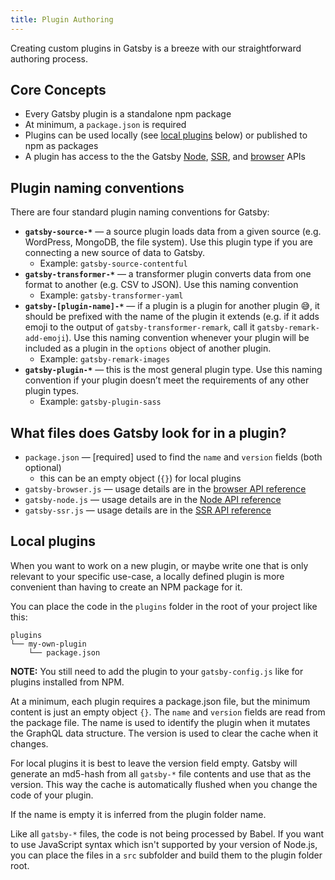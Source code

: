 ```yaml
---
title: Plugin Authoring
---
```


Creating custom plugins in Gatsby is a breeze with our straightforward authoring process.

## Core Concepts

- Every Gatsby plugin is a standalone npm package
- At minimum, a `package.json` is required
- Plugins can be used locally (see [local plugins](#local-plugins) below) or published to npm as packages
- A plugin has access to the the Gatsby [Node](/docs/node-apis/), [SSR](/docs/ssr-apis/), and [browser](/docs/browser-apis/) APIs

## Plugin naming conventions

There are four standard plugin naming conventions for Gatsby:

- **`gatsby-source-*`** — a source plugin loads data from a given source (e.g. WordPress, MongoDB, the file system). Use this plugin type if you are connecting a new source of data to Gatsby.
  - Example: `gatsby-source-contentful`
- **`gatsby-transformer-*`** — a transformer plugin converts data from one format to another (e.g. CSV to JSON). Use this naming convention
  - Example: `gatsby-transformer-yaml`
- **`gatsby-[plugin-name]-*`** — if a plugin is a plugin for another plugin 😅, it should be prefixed with the name of the plugin it extends (e.g. if it adds emoji to the output of `gatsby-transformer-remark`, call it `gatsby-remark-add-emoji`). Use this naming convention whenever your plugin will be included as a plugin in the `options` object of another plugin.
  - Example: `gatsby-remark-images`
- **`gatsby-plugin-*`** — this is the most general plugin type. Use this naming convention if your plugin doesn’t meet the requirements of any other plugin types.
  - Example: `gatsby-plugin-sass`

## What files does Gatsby look for in a plugin?

- `package.json` — [required] used to find the `name` and `version` fields (both optional)
  - this can be an empty object (`{}`) for local plugins
- `gatsby-browser.js` — usage details are in the [browser API reference](/docs/browser-apis/)
- `gatsby-node.js` — usage details are in the [Node API reference](/docs/node-apis/)
- `gatsby-ssr.js` — usage details are in the [SSR API reference](/docs/ssr-apis/)

## Local plugins

When you want to work on a new plugin, or maybe write one that is only relevant
to your specific use-case, a locally defined plugin is more convenient than
having to create an NPM package for it.

You can place the code in the `plugins` folder in the root of your project like
this:

```
plugins
└── my-own-plugin
    └── package.json
```

**NOTE:** You still need to add the plugin to your `gatsby-config.js` like for plugins
installed from NPM.

At a minimum, each plugin requires a package.json file, but the minimum content is just an
empty object `{}`. The `name` and `version` fields are read from the package
file. The name is used to identify the plugin when it mutates the GraphQL data
structure. The version is used to clear the cache when it changes.

For local plugins it is best to leave the version field empty. Gatsby will
generate an md5-hash from all `gatsby-*` file contents and use that as the
version. This way the cache is automatically flushed when you change the code of
your plugin.

If the name is empty it is inferred from the plugin folder name.

Like all `gatsby-*` files, the code is not being processed by Babel. If you want
to use JavaScript syntax which isn't supported by your version of Node.js, you
can place the files in a `src` subfolder and build them to the plugin folder
root.
